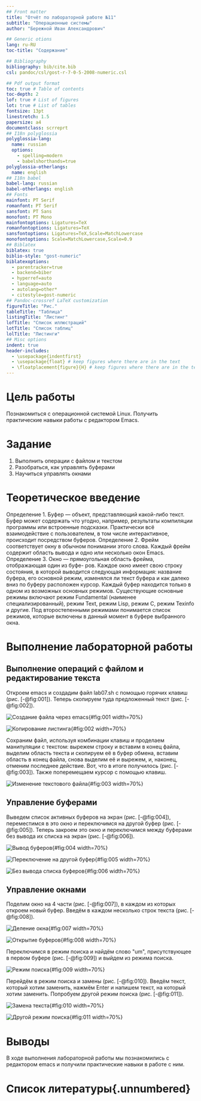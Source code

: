 ```yaml
---
## Front matter
title: "Отчёт по лабораторной работе №11"
subtitle: "Операционные системы"
author: "Бережной Иван Александрович"

## Generic otions
lang: ru-RU
toc-title: "Содержание"

## Bibliography
bibliography: bib/cite.bib
csl: pandoc/csl/gost-r-7-0-5-2008-numeric.csl

## Pdf output format
toc: true # Table of contents
toc-depth: 2
lof: true # List of figures
lot: true # List of tables
fontsize: 13pt
linestretch: 1.5
papersize: a4
documentclass: scrreprt
## I18n polyglossia
polyglossia-lang:
  name: russian
  options:
	- spelling=modern
	- babelshorthands=true
polyglossia-otherlangs:
  name: english
## I18n babel
babel-lang: russian
babel-otherlangs: english
## Fonts
mainfont: PT Serif
romanfont: PT Serif
sansfont: PT Sans
monofont: PT Mono
mainfontoptions: Ligatures=TeX
romanfontoptions: Ligatures=TeX
sansfontoptions: Ligatures=TeX,Scale=MatchLowercase
monofontoptions: Scale=MatchLowercase,Scale=0.9
## Biblatex
biblatex: true
biblio-style: "gost-numeric"
biblatexoptions:
  - parentracker=true
  - backend=biber
  - hyperref=auto
  - language=auto
  - autolang=other*
  - citestyle=gost-numeric
## Pandoc-crossref LaTeX customization
figureTitle: "Рис."
tableTitle: "Таблица"
listingTitle: "Листинг"
lofTitle: "Список иллюстраций"
lotTitle: "Список таблиц"
lolTitle: "Листинги"
## Misc options
indent: true
header-includes:
  - \usepackage{indentfirst}
  - \usepackage{float} # keep figures where there are in the text
  - \floatplacement{figure}{H} # keep figures where there are in the text
---
```


# Цель работы

Познакомиться с операционной системой Linux. Получить практические навыки работы с редактором Emacs.

# Задание

1. Выполнить операции с файлом и текстом
2. Разобраться, как управлять буферами
3. Научиться управлять окнами

# Теоретическое введение

Определение 1. Буфер — объект, представляющий какой-либо текст.
Буфер может содержать что угодно, например, результаты компиляции программы или встроенные подсказки. Практически всё взаимодействие с пользователем, в том числе интерактивное, происходит посредством буферов.
Определение 2. Фрейм соответствует окну в обычном понимании этого слова. Каждый фрейм содержит область вывода и одно или несколько окон Emacs.
Определение 3. Окно — прямоугольная область фрейма, отображающая один из буфе-
ров.
Каждое окно имеет свою строку состояния, в которой выводится следующая информация: название буфера, его основной режим, изменялся ли текст буфера и как далеко вниз по буферу расположен курсор. Каждый буфер находится только в одном из возможных основных режимов. Существующие основные режимы включают режим Fundamental (наименее специализированный), режим Text, режим Lisp, режим С, режим Texinfo и другие. Под второстепенными режимами понимается список режимов, которые включены в данный момент в буфере выбранного окна.

# Выполнение лабораторной работы

## Выполнение операций с файлом и редактирование текста
Откроем emacs и создадим файл lab07.sh с помощью горячих клавиш (рис. [-@fig:001]). Теперь скопируем туда предложенный текст (рис. [-@fig:002]).

![Создание файла через emacs](image/1.jpg){#fig:001 width=70%}

![Копирование листинга](image/2.jpg){#fig:002 width=70%}

Сохраним файл, используя комбинации клавиш и проделаем манипуляции с текстом: вырежем строку и вставим в конец файла, выделим область текста и скопируем её в буфер обмена, вставим область в конец файла, снова выделим её и вырежем, и, наконец, отменим последнее действие. Вот, что в итоге получилось (рис. [-@fig:003]). Также поперемещаем курсор с помощью клавиш.

![Изменение текстового файла](image/3.jpg){#fig:003 width=70%}

## Управление буферами
Выведем список активных буферов на экран (рис. [-@fig:004]), переместимся в это окно и переключимся на другой буфер (рис. [-@fig:005]). Теперь закроем это окно и переключимся между буферами без вывода их списка на экран (рис. [-@fig:006]).

![Вывод буферов](image/4.jpg){#fig:004 width=70%}

![Переключение на другой буфер](image/5.jpg){#fig:005 width=70%}

![Без вывода списка буферов](image/6.jpg){#fig:006 width=70%}

## Управление окнами
Поделим окно на 4 части (рис. [-@fig:007]), в каждом из которых откроем новый буфер. Введём в каждом несколько строк текста (рис. [-@fig:008]).

![Деление окна](image/7.jpg){#fig:007 width=70%}

![Открытие буферов](image/8.jpg){#fig:008 width=70%}

Переключимся в режим поиска и найдём слово "um", присутствующее в первом буфере (рис. [-@fig:009]) и выйдем из режима поиска.

![Режим поиска](image/9.jpg){#fig:009 width=70%}

Перейдём в режим поиска и замены (рис. [-@fig:010]). Введём текст, который хотим заменить, нажмём Enter и напишем текст, на который хотим заменить. Попробуем другой режим поиска (рис. [-@fig:011]).

![Замена текста](image/10.jpg){#fig:010 width=70%}

![Другой режим поиска](image/11.jpg){#fig:011 width=70%}

# Выводы

В ходе выполнения лабораторной работы мы познакомились с редактором emacs и получили практические навыки в работе с ним.

# Список литературы{.unnumbered}

